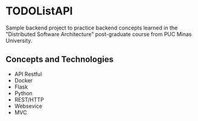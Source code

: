 # TODOListAPI

Sample backend project to practice backend concepts learned in the "Distributed Software Architecture" post-graduate course from PUC Minas University.

## Concepts and Technologies
- API Restful
- Docker
- Flask
- Python
- REST/HTTP
- Websevice
- MVC
